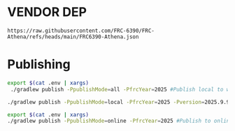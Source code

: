 # VENDOR DEP
`https://raw.githubusercontent.com/FRC-6390/FRC-Athena/refs/heads/main/FRC6390-Athena.json`

# Publishing
```bash
export $(cat .env | xargs)
 ./gradlew publish -PpublishMode=all -PfrcYear=2025 #Publish local to wpilib folder and online
 ```

 ```bash
 ./gradlew publish -PpublishMode=local -PfrcYear=2025 -Pversion=2025.9.9 #Publish local to wpilib folder
 ```

 ```bash
export $(cat .env | xargs)
 ./gradlew publish -PpublishMode=online -PfrcYear=2025 #Publish to online
 ```